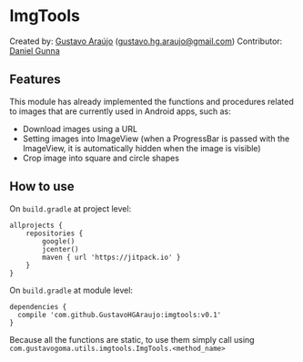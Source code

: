 # ImgTools

Created by: [Gustavo Araújo](https://github.com/GustavoHGAraujo) (gustavo.hg.araujo@gmail.com)
Contributor: [Daniel Gunna](https://github.com/DanielGunna)

## Features

This module has already implemented the functions and procedures related to images that are currently used in Android apps, such as:

- Download images using a URL
- Setting images into ImageView (when a ProgressBar is passed with the ImageView, it is automatically hidden when the image is visible)
- Crop image into square and circle shapes

## How to use

On `build.gradle` at project level:

```
allprojects {
    repositories {
        google()
        jcenter()
        maven { url 'https://jitpack.io' }
    }
}
```

On `build.gradle` at module level:

```
dependencies {
  compile 'com.github.GustavoHGAraujo:imgtools:v0.1'
}
```

Because all the functions are static, to use them simply call using `com.gustavogoma.utils.imgtools.ImgTools.<method_name>`
